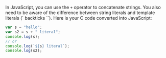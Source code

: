  In JavaScript, you can use the `+` operator to concatenate strings. You also need to be aware of the difference between string literals and template literals (` backticks ``). Here is your C code converted into JavaScript:

```javascript
var s = "hello";
var s2 = s + " literal";
console.log(s);
// or
console.log(`${s} literal`);
console.log(s2);
```
